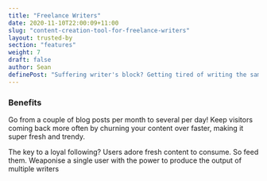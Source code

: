 ```yaml
---
title: "Freelance Writers"
date: 2020-11-10T22:00:09+11:00
slug: "content-creation-tool-for-freelance-writers"
layout: trusted-by
section: "features"
weight: 7
draft: false
author: Sean
definePost: "Suffering writer's block? Getting tired of writing the same things over and over? ContentFlame is your cure. Complete your articles in less time while charging the same fees. Take on more freelance writing jobs at once, earning more money while spending less time writing! Plus, find a variety of content types to use that keeps your writing fresh and enjoyable."
---
```


### Benefits

Go from a couple of blog posts per month to several per day! Keep visitors coming back more often by churning your content over faster, making it super fresh and trendy.

The key to a loyal following? Users adore fresh content to consume. So feed them. Weaponise a single user with the power to produce the output of multiple writers

